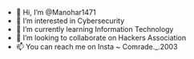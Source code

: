 - 👋 Hi, I’m @Manohar1471
- 👀 I’m interested in Cybersecurity
- 🌱 I’m currently learning Information Technology
- 💞️ I’m looking to collaborate on Hackers Association
- 📫 You can reach me on Insta ~ Comrade._.2003

<!---
Manohar1471/Manohar1471 is a ✨ special ✨ repository because its `README.md` (this file) appears on your GitHub profile.
You can click the Preview link to take a look at your changes.
--->
